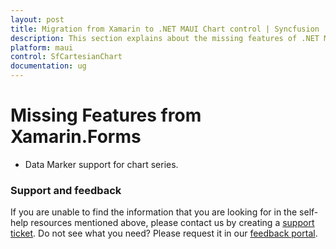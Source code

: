 ```yaml
---
layout: post
title: Migration from Xamarin to .NET MAUI Chart control | Syncfusion
description: This section explains about the missing features of .NET MAUI from Xamarin.
platform: maui
control: SfCartesianChart
documentation: ug
---
```


# Missing Features from Xamarin.Forms

* Data Marker support for chart series.


### Support and feedback

If you are unable to find the information that you are looking for in the self-help resources mentioned above, please contact us by creating a [support ticket](https://www.syncfusion.com/support/directtrac/incidents).
Do not see what you need? Please request it in our [feedback portal](https://www.syncfusion.com/feedback/maui).
